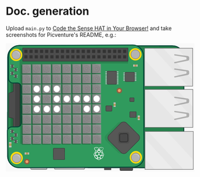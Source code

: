 # Doc. generation

Upload `main.py` to [Code the Sense HAT in Your Browser!](https://trinket.io/sense-hat) and take screenshots for Picventure's README, e.g.:

![key on sense](key-on-sense.png "key on sense")
